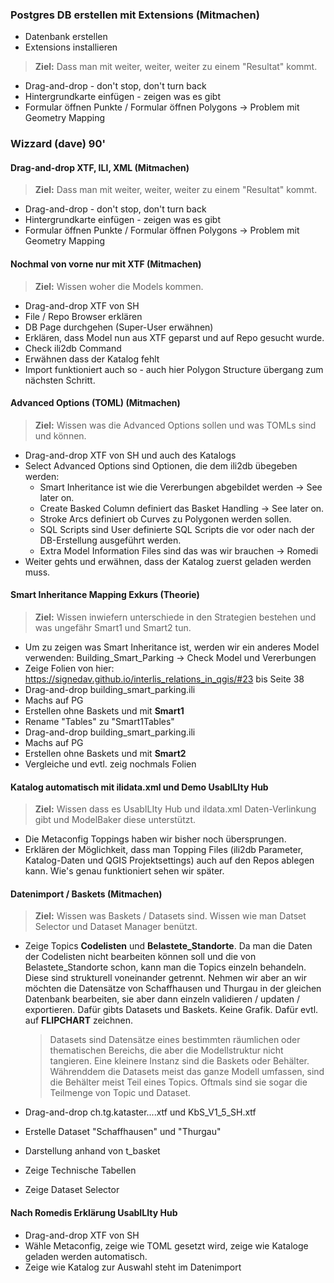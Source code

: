 ### Postgres DB erstellen mit Extensions (Mitmachen)

- Datenbank erstellen
- Extensions installieren

> **Ziel:** 
Dass man mit weiter, weiter, weiter zu einem "Resultat" kommt.

- Drag-and-drop - don't stop, don't turn back
- Hintergrundkarte einfügen - zeigen was es gibt
- Formular öffnen Punkte / Formular öffnen Polygons -> Problem mit Geometry Mapping

### Wizzard (dave) 90'

#### Drag-and-drop XTF, ILI, XML (Mitmachen)

> **Ziel:** 
Dass man mit weiter, weiter, weiter zu einem "Resultat" kommt.

- Drag-and-drop - don't stop, don't turn back
- Hintergrundkarte einfügen - zeigen was es gibt
- Formular öffnen Punkte / Formular öffnen Polygons -> Problem mit Geometry Mapping

 #### Nochmal von vorne nur mit XTF (Mitmachen)

 > **Ziel:**
Wissen woher die Models kommen.

- Drag-and-drop XTF von SH
- File / Repo Browser erklären
- DB Page durchgehen (Super-User erwähnen)
- Erklären, dass Model nun aus XTF geparst und auf Repo gesucht wurde.
- Check ili2db Command
- Erwähnen dass der Katalog fehlt
- Import funktioniert auch so - auch hier Polygon Structure übergang zum nächsten Schritt.

#### Advanced Options (TOML) (Mitmachen)
> **Ziel:**
Wissen was die Advanced Options sollen und was TOMLs sind und können. 

- Drag-and-drop XTF von SH und auch des Katalogs
- Select Advanced Options sind Optionen, die dem ili2db übegeben werden:
  - Smart Inheritance ist wie die Vererbungen abgebildet werden -> See later on.
  - Create Basked Column definiert das Basket Handling -> See later on.
  - Stroke Arcs definiert ob Curves zu Polygonen werden sollen.
  - SQL Scripts sind User definierte SQL Scripts die vor oder nach der DB-Erstellung ausgeführt werden.
  - Extra Model Information Files sind das was wir brauchen -> Romedi
- Weiter gehts und erwähnen, dass der Katalog zuerst geladen werden muss.

#### Smart Inheritance Mapping Exkurs (Theorie)
> **Ziel:**
Wissen inwiefern unterschiede in den Strategien bestehen und was ungefähr Smart1 und Smart2 tun.

- Um zu zeigen was Smart Inheritance ist, werden wir ein anderes Model verwenden: Building_Smart_Parking -> Check Model und Vererbungen
- Zeige Folien von hier: https://signedav.github.io/interlis_relations_in_qgis/#23 bis Seite 38
- Drag-and-drop building_smart_parking.ili
- Machs auf PG
- Erstellen ohne Baskets und mit **Smart1**
- Rename "Tables" zu "Smart1Tables"
- Drag-and-drop building_smart_parking.ili
- Machs auf PG
- Erstellen ohne Baskets und mit **Smart2**
- Vergleiche und evtl. zeig nochmals Folien

#### Katalog automatisch mit ilidata.xml und Demo UsabILIty Hub

> **Ziel:** 
Wissen dass es UsabILIty Hub und ildata.xml Daten-Verlinkung gibt und ModelBaker diese unterstützt.

- Die Metaconfig Toppings haben wir bisher noch übersprungen.
- Erklären der Möglichkeit, dass man Topping Files (ili2db Parameter, Katalog-Daten und QGIS Projektsettings) auch auf den Repos ablegen kann. Wie's genau funktioniert sehen wir später.
#### Datenimport / Baskets (Mitmachen)

> **Ziel:**
Wissen was Baskets / Datasets sind. Wissen wie man Datset Selector und Dataset Manager benützt.

- Zeige Topics **Codelisten** und **Belastete_Standorte**. Da man die Daten der Codelisten nicht bearbeiten können soll und die von Belastete_Standorte schon, kann man die Topics einzeln behandeln. Diese sind strukturell voneinander getrennt.
    Nehmen wir aber an wir möchten die Datensätze von Schaffhausen und Thurgau in der gleichen Datenbank bearbeiten, sie aber dann einzeln validieren / updaten / exportieren. Dafür gibts Datasets und Baskets.
    Keine Grafik. Dafür evtl. auf **FLIPCHART** zeichnen.

    > Datasets sind Datensätze eines bestimmten räumlichen oder thematischen Bereichs, die aber die Modellstruktur nicht tangieren. Eine kleinere Instanz sind die Baskets oder Behälter. Währenddem die Datasets meist das ganze Modell umfassen, sind die Behälter meist Teil eines Topics. Oftmals sind sie sogar die Teilmenge von Topic und Dataset.

- Drag-and-drop ch.tg.kataster....xtf und KbS_V1_5_SH.xtf
- Erstelle Dataset "Schaffhausen" und "Thurgau"
- Darstellung anhand von t_basket
- Zeige Technische Tabellen
- Zeige Dataset Selector

#### Nach Romedis Erklärung UsabILIty Hub

- Drag-and-drop XTF von SH
- Wähle Metaconfig, zeige wie TOML gesetzt wird, zeige wie Kataloge geladen werden automatisch.
- Zeige wie Katalog zur Auswahl steht im Datenimport

